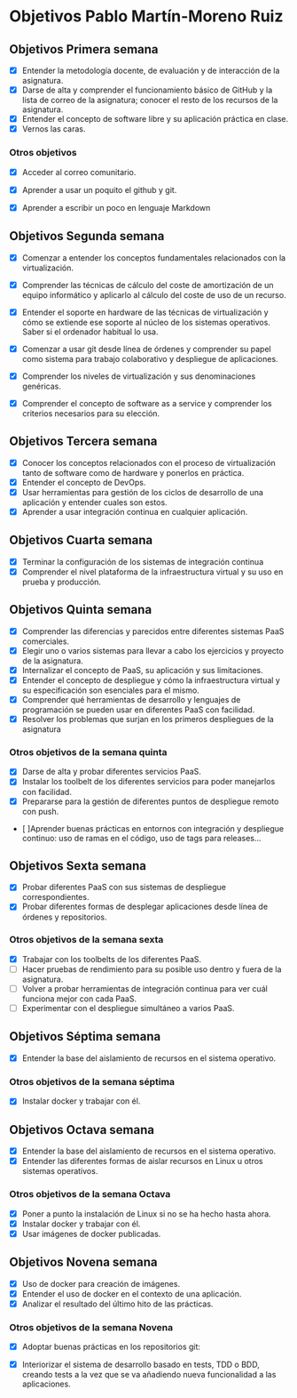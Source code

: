 # Objetivos Pablo Martín-Moreno Ruiz

## Objetivos Primera semana

- [x] Entender la metodología docente, de evaluación y de interacción de la asignatura.
- [x] Darse de alta y comprender el funcionamiento básico de GitHub y la lista de correo de la asignatura; conocer el resto de los recursos de la asignatura.
- [x] Entender el concepto de software libre y su aplicación práctica en clase.
- [x] Vernos las caras.

### Otros objetivos
- [x] Acceder al correo comunitario.
- [x] Aprender a usar un poquito el github y git.
- [x] Aprender a escribir un poco en lenguaje Markdown


## Objetivos Segunda semana
- [x] Comenzar a entender los conceptos fundamentales relacionados con la virtualización.
- [x] Comprender las técnicas de cálculo del coste de amortización de un equipo informático y aplicarlo al cálculo del coste de uso de un recurso.
- [x] Entender el soporte en hardware de las técnicas de virtualización y cómo se extiende ese soporte al núcleo de los sistemas operativos. Saber si el ordenador habitual lo usa.
- [x] Comenzar a usar git desde línea de órdenes y comprender su papel como sistema para trabajo colaborativo y despliegue de aplicaciones.
- [x] Comprender los niveles de virtualización y sus denominaciones genéricas.
- [x] Comprender el concepto de software as a service y comprender los criterios necesarios para su elección.


## Objetivos Tercera semana
- [x] Conocer los conceptos relacionados con el proceso de virtualización tanto de software como de hardware y ponerlos en práctica.
- [x] Entender el concepto de DevOps.
- [x] Usar herramientas para gestión de los ciclos de desarrollo de una aplicación y entender cuales son estos.
- [x] Aprender a usar integración continua en cualquier aplicación.

## Objetivos Cuarta semana
- [x] Terminar la configuración de los sistemas de integración continua
- [x] Comprender el nivel plataforma de la infraestructura virtual y su uso en prueba y producción.

## Objetivos Quinta semana
- [x] Comprender las diferencias y parecidos entre diferentes sistemas PaaS comerciales.
- [x] Elegir uno o varios sistemas para llevar a cabo los ejercicios y proyecto de la asignatura.
- [x] Internalizar el concepto de PaaS, su aplicación y sus limitaciones.
- [x] Entender el concepto de despliegue y cómo la infraestructura virtual y su especificación son esenciales para el mismo.
- [x] Comprender qué herramientas de desarrollo y lenguajes de programación se pueden usar en diferentes PaaS con facilidad.
- [x] Resolver los problemas que surjan en los primeros despliegues de la asignatura

### Otros objetivos de la semana quinta
- [x] Darse de alta y probar diferentes servicios PaaS.
- [x] Instalar los toolbelt de los diferentes servicios para poder manejarlos con facilidad.
- [x] Prepararse para la gestión de diferentes puntos de despliegue remoto con push.
- [ ]Aprender buenas prácticas en entornos con integración y despliegue continuo: uso de ramas en el código, uso de tags para releases... 

## Objetivos Sexta semana
- [x] Probar diferentes PaaS con sus sistemas de despliegue correspondientes.
- [x] Probar diferentes formas de desplegar aplicaciones desde línea de órdenes y repositorios.

### Otros objetivos de la semana sexta
- [x] Trabajar con los toolbelts de los diferentes PaaS.
- [ ] Hacer pruebas de rendimiento para su posible uso dentro y fuera de la asignatura.
- [ ] Volver a probar herramientas de integración continua para ver cuál funciona mejor con cada PaaS.
- [ ] Experimentar con el despliegue simultáneo a varios PaaS.

## Objetivos Séptima semana
- [x] Entender la base del aislamiento de recursos en el sistema operativo.

### Otros objetivos de la semana séptima
- [x] Instalar docker y trabajar con él. 

## Objetivos Octava semana
- [x] Entender la base del aislamiento de recursos en el sistema operativo. 
- [x] Entender las diferentes formas de aislar recursos en Linux u otros sistemas operativos. 

### Otros objetivos de la semana Octava
- [x] Poner a punto la instalación de Linux si no se ha hecho hasta ahora.
- [x] Instalar docker y trabajar con él. 
- [x] Usar imágenes de docker publicadas.  

## Objetivos Novena semana
- [x] Uso de docker para creación de imágenes.
- [x] Entender el uso de docker en el contexto de una aplicación.
- [x] Analizar el resultado del último hito de las prácticas. 

### Otros objetivos de la semana Novena
- [x] Adoptar buenas prácticas en los repositorios git: 
- [x] Interiorizar el sistema de desarrollo basado en tests, TDD o BDD, creando tests a la vez que se va añadiendo nueva funcionalidad a las aplicaciones.
 